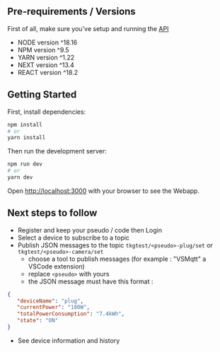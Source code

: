 ## Pre-requirements / Versions

First of all, make sure you've setup and running the [API](https://github.com/tkaing/eversun-test-api)

- NODE version ^18.16
- NPM version ^9.5
- YARN version ^1.22
- NEXT version ^13.4
- REACT version ^18.2

## Getting Started

First, install dependencies:

```bash
npm install
# or
yarn install
```

Then run the development server:

```bash
npm run dev
# or
yarn dev
```

Open [http://localhost:3000](http://localhost:3000) with your browser to see the Webapp.

## Next steps to follow

- Register and keep your pseudo / code then Login
- Select a device to subscribe to a topic
- Publish JSON messages to the topic `tkgtest/<pseudo>-plug/set` or `tkgtest/<pseudo>-camera/set`
    - choose a tool to publish messages (for example : "VSMqtt" a VSCode extension)
    - replace `<pseudo>` with yours
    - the JSON message must have this format :
```json 
{
   "deviceName": "plug",
   "currentPower": "180W",
   "totalPowerConsumption": "7.4kWh",
   "state": "ON"
}
```
-  See device information and history